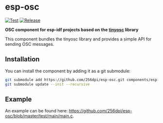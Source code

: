 # esp-osc

[![Test](https://github.com/256dpi/esp-osc/actions/workflows/test.yml/badge.svg)](https://github.com/256dpi/esp-osc/actions/workflows/test.yml)
[![Release](https://img.shields.io/github/release/256dpi/esp-osc.svg)](https://github.com/256dpi/esp-osc/releases)

**OSC component for esp-idf projects based on the [tinyosc](https://github.com/mhroth/tinyosc) library**

This component bundles the tinyosc library and provides a simple API for sending OSC messages.

## Installation

You can install the component by adding it as a git submodule:

```bash
git submodule add https://github.com/256dpi/esp-osc.git components/esp-osc
git submodule update --init --recursive
```

## Example

An example can be found here: https://github.com/256dpi/esp-osc/blob/master/test/main/main.c.
